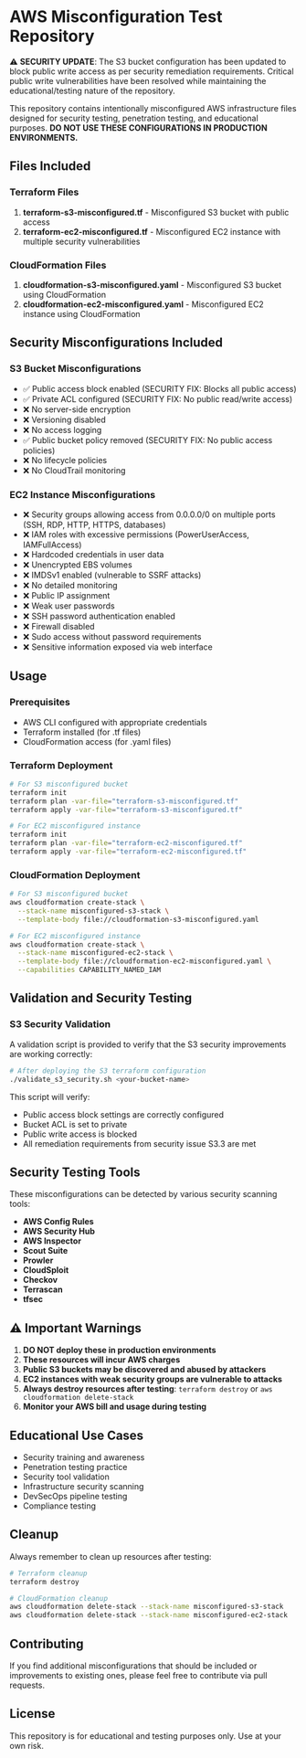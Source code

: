 # AWS Misconfiguration Test Repository

⚠️ **SECURITY UPDATE**: The S3 bucket configuration has been updated to block public write access as per security remediation requirements. Critical public write vulnerabilities have been resolved while maintaining the educational/testing nature of the repository.

This repository contains intentionally misconfigured AWS infrastructure files designed for security testing, penetration testing, and educational purposes. **DO NOT USE THESE CONFIGURATIONS IN PRODUCTION ENVIRONMENTS.**

## Files Included

### Terraform Files
1. **terraform-s3-misconfigured.tf** - Misconfigured S3 bucket with public access
2. **terraform-ec2-misconfigured.tf** - Misconfigured EC2 instance with multiple security vulnerabilities

### CloudFormation Files
1. **cloudformation-s3-misconfigured.yaml** - Misconfigured S3 bucket using CloudFormation
2. **cloudformation-ec2-misconfigured.yaml** - Misconfigured EC2 instance using CloudFormation

## Security Misconfigurations Included

### S3 Bucket Misconfigurations
- ✅ Public access block enabled (SECURITY FIX: Blocks all public access)
- ✅ Private ACL configured (SECURITY FIX: No public read/write access)
- ❌ No server-side encryption
- ❌ Versioning disabled
- ❌ No access logging
- ✅ Public bucket policy removed (SECURITY FIX: No public access policies)
- ❌ No lifecycle policies
- ❌ No CloudTrail monitoring

### EC2 Instance Misconfigurations
- ❌ Security groups allowing access from 0.0.0.0/0 on multiple ports (SSH, RDP, HTTP, HTTPS, databases)
- ❌ IAM roles with excessive permissions (PowerUserAccess, IAMFullAccess)
- ❌ Hardcoded credentials in user data
- ❌ Unencrypted EBS volumes
- ❌ IMDSv1 enabled (vulnerable to SSRF attacks)
- ❌ No detailed monitoring
- ❌ Public IP assignment
- ❌ Weak user passwords
- ❌ SSH password authentication enabled
- ❌ Firewall disabled
- ❌ Sudo access without password requirements
- ❌ Sensitive information exposed via web interface

## Usage

### Prerequisites
- AWS CLI configured with appropriate credentials
- Terraform installed (for .tf files)
- CloudFormation access (for .yaml files)

### Terraform Deployment
```bash
# For S3 misconfigured bucket
terraform init
terraform plan -var-file="terraform-s3-misconfigured.tf"
terraform apply -var-file="terraform-s3-misconfigured.tf"

# For EC2 misconfigured instance
terraform init
terraform plan -var-file="terraform-ec2-misconfigured.tf"
terraform apply -var-file="terraform-ec2-misconfigured.tf"
```

### CloudFormation Deployment
```bash
# For S3 misconfigured bucket
aws cloudformation create-stack \
  --stack-name misconfigured-s3-stack \
  --template-body file://cloudformation-s3-misconfigured.yaml

# For EC2 misconfigured instance
aws cloudformation create-stack \
  --stack-name misconfigured-ec2-stack \
  --template-body file://cloudformation-ec2-misconfigured.yaml \
  --capabilities CAPABILITY_NAMED_IAM
```

## Validation and Security Testing

### S3 Security Validation
A validation script is provided to verify that the S3 security improvements are working correctly:

```bash
# After deploying the S3 terraform configuration
./validate_s3_security.sh <your-bucket-name>
```

This script will verify:
- Public access block settings are correctly configured
- Bucket ACL is set to private
- Public write access is blocked
- All remediation requirements from security issue S3.3 are met

## Security Testing Tools

These misconfigurations can be detected by various security scanning tools:
- **AWS Config Rules**
- **AWS Security Hub**
- **AWS Inspector**
- **Scout Suite**
- **Prowler**
- **CloudSploit**
- **Checkov**
- **Terrascan**
- **tfsec**

## ⚠️ Important Warnings

1. **DO NOT deploy these in production environments**
2. **These resources will incur AWS charges**
3. **Public S3 buckets may be discovered and abused by attackers**
4. **EC2 instances with weak security groups are vulnerable to attacks**
5. **Always destroy resources after testing**: `terraform destroy` or `aws cloudformation delete-stack`
6. **Monitor your AWS bill and usage during testing**

## Educational Use Cases

- Security training and awareness
- Penetration testing practice
- Security tool validation
- Infrastructure security scanning
- DevSecOps pipeline testing
- Compliance testing

## Cleanup

Always remember to clean up resources after testing:

```bash
# Terraform cleanup
terraform destroy

# CloudFormation cleanup
aws cloudformation delete-stack --stack-name misconfigured-s3-stack
aws cloudformation delete-stack --stack-name misconfigured-ec2-stack
```

## Contributing

If you find additional misconfigurations that should be included or improvements to existing ones, please feel free to contribute via pull requests.

## License

This repository is for educational and testing purposes only. Use at your own risk.